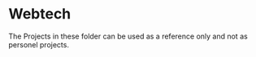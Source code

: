 # Webtech
The Projects in these folder can be used as a reference only and not as personel projects.
